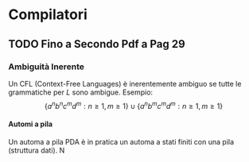 # Compilatori
## TODO Fino a Secondo Pdf a Pag 29
### Ambiguità Inerente
Un CFL (Context-Free Languages) è inerentemente ambiguo se tutte le grammatiche per $L$ sono ambigue.
Esempio:
$$\{a^n b^nc^md^m: n\geq 1,m\geq 1\} \cup \{a^n b^mc^md^m: n\geq 1,m\geq 1\}$$

#### Automi a pila
Un automa a pila PDA è in pratica un automa a stati finiti con una pila (struttura dati).
N